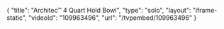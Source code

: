 {
    "title": "Architec&trade; 4 Quart Hold Bowl",
    "type": "solo",
    "layout": "iframe-static",
    "videoId": "109963496",
    "url": "\/tvpembed\/109963496"
}